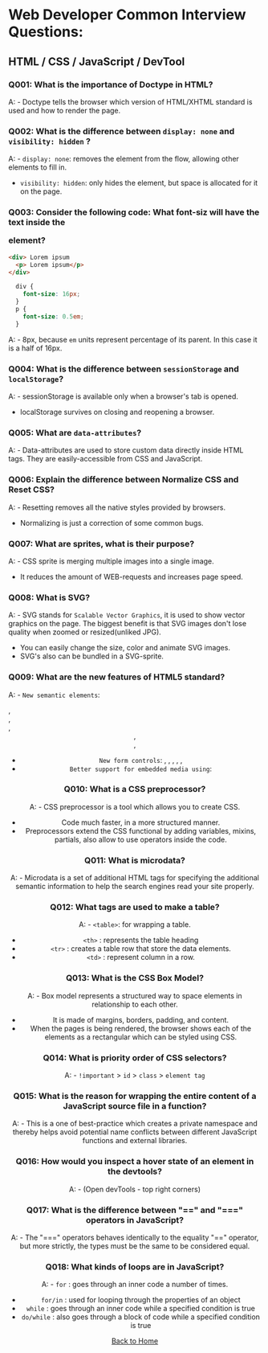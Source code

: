 # Web Developer Common Interview Questions:

## HTML / CSS / JavaScript / DevTool

### Q001: What is the importance of Doctype in HTML?
A: - Doctype tells the browser which version of HTML/XHTML standard is used and how to render the page.

### Q002: What is the difference between `display: none` and `visibility: hidden` ?
A: - `display: none`: removes the element from the flow, allowing other elements to fill in.
   - `visibility: hidden`: only hides the element, but space is allocated for it on the page.

### Q003: Consider the following code: What font-siz will have the text inside the <p> element?
```html
<div> Lorem ipsum
  <p> Lorem ipsum</p>
</div>
```
```css
  div {
    font-size: 16px;
  }
  p {
    font-size: 0.5em;
  }
```
A: - 8px, because `em` units represent percentage of its parent. In this case it is a half of 16px.

### Q004: What is the difference between `sessionStorage` and `localStorage`?
A: - sessionStorage is available only when a browser's tab is opened.
   - localStorage survives on closing and reopening a browser.

### Q005: What are `data-attributes`?
A: - Data-attributes are used to store custom data directly inside HTML tags. They are easily-accessible from CSS and JavaScript.

### Q006: Explain the difference between Normalize CSS and Reset CSS?
A: - Resetting removes all the native styles provided by browsers.
   - Normalizing is just a correction of some common bugs. 

### Q007: What are sprites, what is their purpose?
A: - CSS sprite is merging multiple images into a single image.
   - It reduces the amount of WEB-requests and increases page speed.

### Q008: What is SVG? 
A: - SVG stands for `Scalable Vector Graphics`, it is used to show vector graphics on the page. The biggest benefit is that SVG images don't lose quality when zoomed or resized(unliked JPG). 
   - You can easily change the size, color and animate SVG images. 
   - SVG's also can be bundled in a SVG-sprite.

### Q009: What are the new features of HTML5 standard?
A: - `New semantic elements`: <nav>, <article>, <section>, <header>, <footer>, <aside>
   - `New form controls`: <calendar>, <date>, <time>, <email>, <url>, <search>
   - `Better support for embedded media using`: <audio>, <video>, <canvas>

### Q010: What is a CSS preprocessor?
A: - CSS preprocessor is a tool which allows you to create CSS.
   - Code much faster, in a more structured manner.
   - Preprocessors extend the CSS functional by adding variables, mixins, partials, also allow to use operators inside the code.

### Q011: What is microdata?
A: - Microdata is a set of additional HTML tags for specifying the additional semantic information to help the search engines read your site properly.

### Q012: What tags are used to make a table?
A: - `<table>`: for wrapping a table.
   - `<th>`   : represents the table heading
   - `<tr>`   : creates a table row that store the data elements.
   - `<td>`   : represent column in a row.

### Q013: What is the CSS Box Model?
A: - Box model represents a structured way to space elements in relationship to each other.
   - It is made of margins, borders, padding, and content.
   - When the pages is being rendered, the browser shows each of the elements as a rectangular which can be styled using CSS.

### Q014: What is priority order of CSS selectors?
A: - `!important` > `id` > `class` > `element tag`

### Q015: What is the reason for wrapping the entire content of a JavaScript source file in a function?
A: - This is a one of best-practice which creates a private namespace and thereby helps avoid potential name conflicts between different JavaScript functions and external libraries.

### Q016: How would you inspect a hover state of an element in the devtools?
A: - (Open devTools - top right corners)

### Q017: What is the difference between "==" and "===" operators in JavaScript?
A: - The "===" operators behaves identically to the equality "==" operator, but more strictly, the types must be the same to be considered equal. 

### Q018: What kinds of loops are in JavaScript?
A: - `for`      : goes through an inner code a number of times.
   - `for/in`   : used for looping through the properties of an object 
   - `while`    : goes through an inner code while a specified condition is true
   - `do/while` : also goes through a block of code while a specified condition is true


[Back to Home](/README.md)

